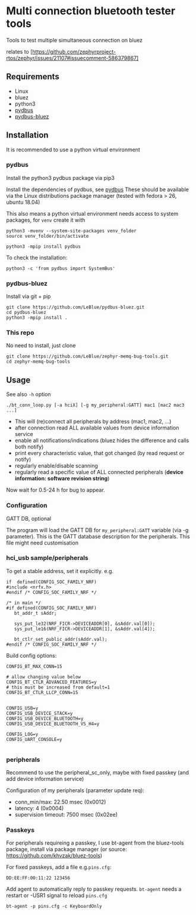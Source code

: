 # Multi connection bluetooth tester tools

Tools to test multiple simultaneous connection on bluez

relates to [https://github.com/zephyrproject-rtos/zephyr/issues/21107#issuecomment-586379867]


## Requirements

- Linux
- bluez
- python3
- [pydbus](https://github.com/LEW21/pydbus)
- [pydbus-bluez](https://github.com/LeBlue/pydbus-bluez)

## Installation

It is recommended to use a python virtual environment


### pydbus

Install the python3 pydbus package via pip3

Install the dependencies of pydbus, see [pydbus](https://github.com/LEW21/pydbus)
These should be available via the Linux distributions package manager (tested with fedora > 26, ubuntu 18.04)

This also means a python virtual environment needs access to system packages, for `venv` create it with
```
python3 -mvenv --system-site-packages venv_folder
source venv_folder/bin/activate

python3 -mpip install pydbus
```

To check the installation:
```
python3 -c 'from pydbus import SystemBus'
```

### pydbus-bluez

Install via git + pip

```
git clone https://github.com/LeBlue/pydbus-bluez.git
cd pydbus-bluez
python3 -mpip install .
```

### This repo

No need to install, just clone

```
git clone https://github.com/LeBlue/zephyr-memq-bug-tools.git
cd zephyr-memq-bug-tools
```


## Usage

See also `-h` option

```
./bt_conn_loop.py [-a hciX] [-g my_peripheral:GATT] mac1 [mac2 mac3 ...]
```

- This will (re)connect all peripherals by address (mac1, mac2, ...)
- after connection read ALL available values from device information service
- enable all notifications/indications (bluez hides the difference and calls both notify)
- print every characteristic value, that got changed (by read request or notify)
- regularly enable/disable scanning
- regularly read a specific value of ALL connected peripherals (**device information: software revision string**)


Now wait for 0.5-24 h for bug to appear.


### Configuration

GATT DB, optional

The program will load the GATT DB for `my_peripheral:GATT` variable (via -g parameter).
This is the GATT database description for the peripherals. This file might need customisation


### hci_usb sample/peripherals

To get a stable address, set it explicitly. e.g.


```
if  defined(CONFIG_SOC_FAMILY_NRF)
#include <nrfx.h>
#endif /* CONFIG_SOC_FAMILY_NRF */

/* in main */
#if defined(CONFIG_SOC_FAMILY_NRF)
   bt_addr_t sAddr;

   sys_put_le32(NRF_FICR->DEVICEADDR[0], &sAddr.val[0]);
   sys_put_le16(NRF_FICR->DEVICEADDR[1], &sAddr.val[4]);

   bt_ctlr_set_public_addr(sAddr.val);
#endif /* CONFIG_SOC_FAMILY_NRF */
```

Build config options:

```
CONFIG_BT_MAX_CONN=15

# allow changing value below
CONFIG_BT_CTLR_ADVANCED_FEATURES=y
# this must be increased from default=1
CONFIG_BT_CTLR_LLCP_CONN=15


CONFIG_USB=y
CONFIG_USB_DEVICE_STACK=y
CONFIG_USB_DEVICE_BLUETOOTH=y
CONFIG_USB_DEVICE_BLUETOOTH_VS_H4=y

CONFIG_LOG=y
CONFIG_UART_CONSOLE=y


```

### peripherals

Recommend to use the peripheral_sc_only, maybe with fixed passkey (and add device information service)

Configuration of my peripherals (parameter update req):
- conn_min/max:  22.50 msec (0x0012)
- latency: 4 (0x0004)
- supervision timeout: 7500 msec (0x02ee)



### Passkeys

For peripherals requireing a passkey, I use bt-agent from the bluez-tools package, install via package manager (or source: https://github.com/khvzak/bluez-tools)


For fixed passkeys, add a file e.g.`pins.cfg`:

```
DD:EE:FF:00:11:22 123456
```

Add agent to automatically reply to passkey requests. `bt-agent` needs a restart or -USR1 signal to reload `pins.cfg`

```
bt-agent -p pins.cfg -c KeyboardOnly
```





